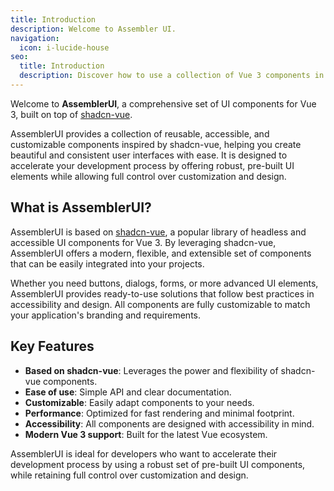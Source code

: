 ```yaml
---
title: Introduction
description: Welcome to Assembler UI.
navigation:
  icon: i-lucide-house
seo:
  title: Introduction
  description: Discover how to use a collection of Vue 3 components in your projects.
---
```



Welcome to **AssemblerUI**, a comprehensive set of UI components for Vue 3, built on top of [shadcn-vue](https://github.com/radix-vue/shadcn-vue).

AssemblerUI provides a collection of reusable, accessible, and customizable components inspired by shadcn-vue, helping you create beautiful and consistent user interfaces with ease. It is designed to accelerate your development process by offering robust, pre-built UI elements while allowing full control over customization and design.

## What is AssemblerUI?

AssemblerUI is based on [shadcn-vue](https://github.com/radix-vue/shadcn-vue), a popular library of headless and accessible UI components for Vue 3. By leveraging shadcn-vue, AssemblerUI offers a modern, flexible, and extensible set of components that can be easily integrated into your projects.

Whether you need buttons, dialogs, forms, or more advanced UI elements, AssemblerUI provides ready-to-use solutions that follow best practices in accessibility and design. All components are fully customizable to match your application's branding and requirements.

## Key Features

- **Based on shadcn-vue**: Leverages the power and flexibility of shadcn-vue components.
- **Ease of use**: Simple API and clear documentation.
- **Customizable**: Easily adapt components to your needs.
- **Performance**: Optimized for fast rendering and minimal footprint.
- **Accessibility**: All components are designed with accessibility in mind.
- **Modern Vue 3 support**: Built for the latest Vue ecosystem.

AssemblerUI is ideal for developers who want to accelerate their development process by using a robust set of pre-built UI components, while retaining full control over customization and design.
